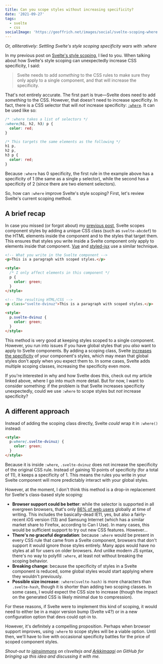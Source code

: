 ```yaml
---
title: Can you scope styles without increasing specificity?
date: '2021-09-27'
tags:
  - svelte
  - css
socialImage: 'https://geoffrich.net/images/social/svelte-scoping-where.png'
---
```


_Or, alliteratively: Settling Svelte's style scoping specificity wars with :where_

In my previous post on [Svelte's style scoping](/posts/svelte-scoped-styles/), I lied to you. When talking about how Svelte's style scoping can unexpectedly increase CSS specificity, I said:

> Svelte needs to add _something_ to the CSS rules to make sure they only apply to a single component, and that will increase the specificity.

That's not entirely accurate. The first part is true&mdash;Svelte does need to add _something_ to the CSS. However, that doesn't need to increase specificity. In fact, there is a CSS selector that will _not_ increase specificity: [`:where`](https://developer.mozilla.org/en-US/docs/Web/CSS/:where). It can be used like so:

```css
/* :where takes a list of selectors */
:where(h1, h2, h3) p {
  color: red;
}

/* This targets the same elements as the following */
h1 p,
h2 p,
h3 p {
  color: red;
}
```

Because `:where` has 0 specificity, the first rule in the example above has a specificity of 1 (the same as a single `p` selector), while the second has a specificity of 2 (since there are two element selectors).

So, how can `:where` improve Svelte's style scoping? First, let's review Svelte's current scoping method.

## A brief recap

In case you missed (or forgot about) my [previous post](/posts/svelte-scoped-styles/), Svelte scopes component styles by adding a unique CSS class (such as `svelte-abcdef`) to the HTML elements inside the component and to the styles that target them. This ensures that styles you write inside a Svelte component only apply to elements inside that component. [Vue](https://vue-loader.vuejs.org/guide/scoped-css.html) and [styled-jsx](https://github.com/vercel/styled-jsx) use a similar technique.

```html
<!-- What you write in the Svelte component -->
<p>This is a paragraph with scoped styles.</p>

<style>
  /* I only affect elements in this component */
  p {
    color: green;
  }
</style>

<!-- The resulting HTML/CSS -->
<p class="svelte-dvinuz">This is a paragraph with scoped styles.</p>

<style>
  p.svelte-dvinuz {
    color: green;
  }
</style>
```

This method is very good at keeping styles scoped to a single component. However, you run into issues if you have global styles that you _also_ want to apply to Svelte components. By adding a scoping class, Svelte [increases the specificity](/posts/svelte-scoped-styles/#heading-specificity-and-scoping) of your component's styles, which may mean that global styles don't apply when you expect them to. In some cases, Svelte adds multiple scoping classes, increasing the specificity even more.

If you're interested in why and how Svelte does this, check out my article linked above, where I go into much more detail. But for now, I want to consider something: if the problem is that Svelte increases specificity unexpectedly, could we use `:where` to scope styles but _not_ increase specificity?

## A different approach

Instead of adding the scoping class directly, Svelte _could_ wrap it in `:where()` instead:

```html
<style>
  p:where(.svelte-dvinuz) {
    color: green;
  }
</style>
```

Because it is inside `:where`, `.svelte-dvinuz` does not increase the specificity of the original CSS rule. Instead of gaining 10 points of specificity (for a total of 11), it keeps a specificity of 1. This means the rules you write in your Svelte component will more predictably interact with your global styles.

However, at the moment, I don't think this method is a drop-in replacement for Svelte's class-based style scoping:

- **Browser support could be better**: while the selector is supported in all evergreen browsers, that's only [86% of web users](https://caniuse.com/mdn-css_selectors_where) globally at time of writing. This includes the basically-dead IE11, yes, but also a fairly-recent iOS version (13) and Samsung Internet (which has a similar market share to Firefox, according to Can I Use). In many cases, this would be sufficient support to try out new CSS features. However...
- **There's no graceful degradation**: because `:where` would be present in every CSS rule that came from a Svelte component, browsers that don't support it would ignore those styles entirely. Many apps would have no styles at all for users on older browsers. And unlike modern JS syntax, there's no way to polyfill `:where`, at least not without breaking the scoping behavior.
- **Breaking change**: because the specificity of styles in a Svelte component is reduced, some global styles would start applying where they wouldn't previously.
- **Possible size increase**: `:where(svelte-hash)` is more characters than `.svelte-hash`, though it is shorter than adding two scoping classes. In some cases, I would expect the CSS size to increase (though the impact on the generated CSS is likely minimal due to compression).

For these reasons, if Svelte were to implement this kind of scoping, it would need to either be in a major version bump (Svelte v4?) or in a new configuration option that devs could opt-in to.

However, it's definitely a compelling proposition. Perhaps when browser support improves, using `:where` to scope styles will be a viable option. Until then, we'll have to live with occasional specificity battles for the price of scoped component styles.

_Shout-out to [iainsimmons](https://www.reddit.com/r/sveltejs/comments/pjpaz6/how_svelte_scopes_component_styles/hc1dbpu/?context=3) on r/sveltejs and [Arkkimaagi](https://github.com/sveltejs/svelte/issues/4374#issuecomment-921976465) on GitHub for bringing up this idea and discussing it with me._
